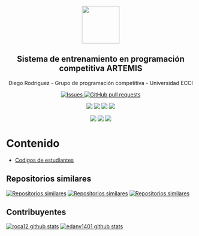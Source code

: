 


<p align="center">
 <img width="100px" src="https://www.iconsdb.com/icons/preview/royal-blue/code-xxl.png" align="center"  />
 <h2 align="center">Sistema de entrenamiento en programación competitiva ARTEMIS</h2>
 <p align="center">Diego Rodriguez - Grupo de programación competitiva - Universidad ECCI</p>
</p>
  <p align="center">
    <a href="https://github.com/roca12/Artemis_v1.0/issues">
      <img alt="Issues" src="https://img.shields.io/github/issues/roca12/Artemis_v1.0" />
    </a>
    <a href="https://github.com/roca12/Artemis_v1.0/pulls">
      <img alt="GitHub pull requests" src="https://img.shields.io/github/issues-pr/roca12/Artemis_v1.0?color=0088ff" />
    </a>
    <br />
  </p>
   <p align="center">
      <img  src="https://img.shields.io/github/languages/count/roca12/Artemis_v1.0?label=Lenguajes&color=yellow" />
      <img  src="https://img.shields.io/github/repo-size/roca12/Artemis_v1.0?color=important" />
      <img  src="https://img.shields.io/github/last-commit/roca12/Artemis_v1.0">
      <img  src="https://img.shields.io/github/contributors/roca12/Artemis_v1.0?color=blueviolet" />
    <br />
  </p>
  <p align="center">
      <img  src="https://img.shields.io/badge/Python-3.X-informational?style=flat&logo=python&logoColor=white&color=green" />
      <img  src="https://img.shields.io/badge/C++-14-informational?style=flat&logo=c&logoColor=white&color=red" />
      <img  src="https://img.shields.io/badge/Java-1.8 with Primefaces 8.0-informational?style=flat&logo=java&logoColor=white&color=blue" />
    <br />
  </p>
</p>


# Contenido
- [Codigos de estudiantes](#codigos-de-estudiantes)

## Repositorios similares
[![Repositorios similares](https://github-readme-stats.vercel.app/api/pin/?username=roca12&repo=gpccodes)](https://github.com/roca12/gpccodes)
[![Repositorios similares](https://github-readme-stats.vercel.app/api/pin/?username=roca12&repo=Artemis_v1.0)](https://github.com/roca12/Artemis_v1.0)
[![Repositorios similares](https://github-readme-stats.vercel.app/api/pin/?username=roca12&repo=miniartemis)](https://github.com/roca12/miniartemis)

## Contribuyentes
[![roca12 github stats](https://github-readme-stats.vercel.app/api?username=roca12&show_icons=true&hide=stars,issues&theme=darcula)](https://github.com/roca12/Artemis_v1.0)
[![edanv1401 github stats](https://github-readme-stats.vercel.app/api?username=edanv1401&show_icons=true&theme=midnight-purple&hide=stars,issues)](https://github.com/roca12/Artemis_v1.0)
